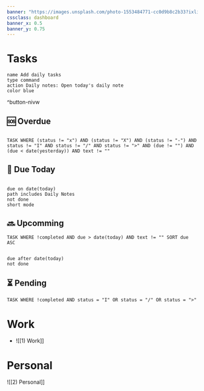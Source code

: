 ```yaml
---
banner: "https://images.unsplash.com/photo-1553484771-cc0d9b8c2b33?ixlib=rb-1.2.1&ixid=MnwxMjA3fDB8MHxwaG90by1wYWdlfHx8fGVufDB8fHx8&auto=format&fit=crop&w=1901&q=80"
cssclass: dashboard
banner_x: 0.5
banner_y: 0.75
---
```

# Tasks

```button
name Add daily tasks
type command
action Daily notes: Open today's daily note
color blue
```
^button-nivw

## 🆘 Overdue
```dataview

TASK WHERE (status != "x") AND (status != "X") AND (status != "-") AND status != "I" AND status != "/" AND status != ">" AND (due != "") AND (due < date(yesterday)) AND text != ""

```
## 🔔 Due Today
```tasks

due on date(today)
path includes Daily Notes  
not done  
short mode

```
## 🔜 Upcomming
```dataview
TASK WHERE !completed AND due > date(today) AND text != "" SORT due ASC 
```

```tasks

due after date(today)
not done  

```
## ⏳ Pending
```dataview
TASK WHERE !completed AND status = "I" OR status = "/" OR status = ">"
```
# Work
- ![[1) Work]]

# Personal
![[2) Personal]]
